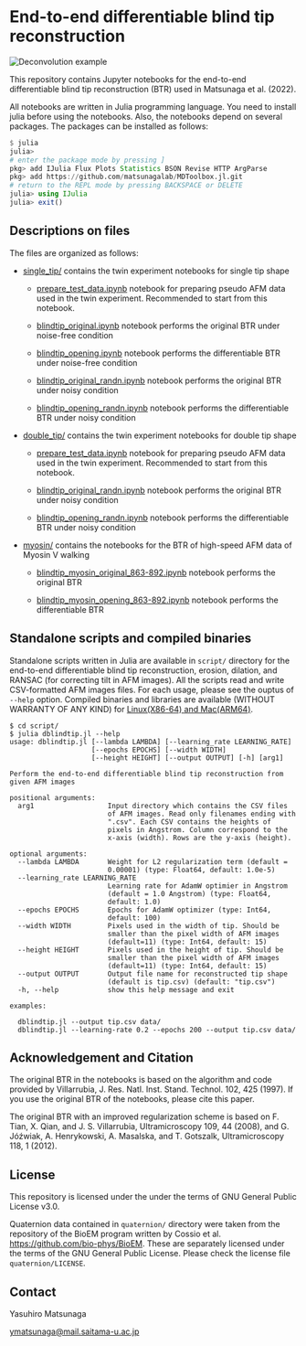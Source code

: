 # End-to-end differentiable blind tip reconstruction

![Deconvolution example](https://raw.githubusercontent.com/matsunagalab/differentiable_BTR/main/images/morphing.gif)

This repository contains Jupyter notebooks for the end-to-end differentiable blind tip reconstruction (BTR) used in Matsunaga et al. (2022). 

All notebooks are written in Julia programming language. You need to install julia before using the notebooks. 
Also, the notebooks depend on several packages. The packages can be installed as follows:

```julia
$ julia
julia> 
# enter the package mode by pressing ]
pkg> add IJulia Flux Plots Statistics BSON Revise HTTP ArgParse
pkg> add https://github.com/matsunagalab/MDToolbox.jl.git
# return to the REPL mode by pressing BACKSPACE or DELETE
julia> using IJulia
julia> exit()
```

## Descriptions on files

The files are organized as follows:

- [single_tip/](https://github.com/matsunagalab/differentiable_BTR/tree/main/single_tip) contains the twin experiment notebooks for single tip shape

  - [prepare_test_data.ipynb](https://github.com/matsunagalab/differentiable_BTR/blob/main/single_tip/prepare_test_data.ipynb) notebook for preparing pseudo AFM data used in the twin experiment. Recommended to start from this notebook. 

  - [blindtip_original.ipynb](https://github.com/matsunagalab/differentiable_BTR/blob/main/single_tip/blindtip_original.ipynb) notebook performs the original BTR under noise-free condition
 
  - [blindtip_opening.ipynb](https://github.com/matsunagalab/differentiable_BTR/blob/main/single_tip/blindtip_opening.ipynb) notebook performs the differentiable BTR under noise-free condition

  - [blindtip_original_randn.ipynb](https://github.com/matsunagalab/differentiable_BTR/blob/main/single_tip/blindtip_original_randn.ipynb) notebook performs the original BTR under noisy condition
 
  - [blindtip_opening_randn.ipynb](https://github.com/matsunagalab/differentiable_BTR/blob/main/single_tip/blindtip_opening_randn.ipynb) notebook performs the differentiable BTR under noisy condition

- [double_tip/](https://github.com/matsunagalab/differentiable_BTR/tree/main/double_tip) contains the twin experiment notebooks for double tip shape

  - [prepare_test_data.ipynb](https://github.com/matsunagalab/differentiable_BTR/blob/main/double_tip/prepare_test_data.ipynb) notebook for preparing pseudo AFM data used in the twin experiment. Recommended to start from this notebook. 

  - [blindtip_original_randn.ipynb](https://github.com/matsunagalab/differentiable_BTR/blob/main/double_tip/blindtip_original_randn.ipynb) notebook performs the original BTR under noisy condition
 
  - [blindtip_opening_randn.ipynb](https://github.com/matsunagalab/differentiable_BTR/blob/main/double_tip/blindtip_opening_randn.ipynb) notebook performs the differentiable BTR under noisy condition

- [myosin/](https://github.com/matsunagalab/differentiable_BTR/tree/main/myosin) contains the notebooks for the BTR of high-speed AFM data of Myosin V walking

  - [blindtip_myosin_original_863-892.ipynb](https://github.com/matsunagalab/differentiable_BTR/blob/main/myosin/blindtip_myosin_original_863-892.ipynb) notebook performs the original BTR
 
  - [blindtip_myosin_opening_863-892.ipynb](https://github.com/matsunagalab/differentiable_BTR/blob/main/myosin/blindtip_myosin_opening_863-892.ipynb) notebook performs the differentiable BTR
  
## Standalone scripts and compiled binaries

Standalone scripts written in Julia are available in `script/` directory for the end-to-end differentiable blind tip reconstruction, erosion, dilation, and RANSAC (for correcting tilt in AFM images). All the scripts read and write CSV-formatted AFM images files. For each usage, please see the ouptus of `--help` option. Compiled binaries and libraries are available (WITHOUT WARRANTY OF ANY KIND) for [Linux(X86-64) and Mac(ARM64)](https://suitc-my.sharepoint.com/:f:/g/personal/ymatsunaga_mail_saitama-u_ac_jp/EpgcrCt4Wt5Atzr6C4NL2HIBpd9CX_5w_VDQkzfKARDGCg?e=OMGb6n). 

```
$ cd script/
$ julia dblindtip.jl --help
usage: dblindtip.jl [--lambda LAMBDA] [--learning_rate LEARNING_RATE]
                    [--epochs EPOCHS] [--width WIDTH]
                    [--height HEIGHT] [--output OUTPUT] [-h] [arg1]

Perform the end-to-end differentiable blind tip reconstruction from
given AFM images

positional arguments:
  arg1                  Input directory which contains the CSV files
                        of AFM images. Read only filenames ending with
                        ".csv". Each CSV contains the heights of
                        pixels in Angstrom. Column correspond to the
                        x-axis (width). Rows are the y-axis (height).

optional arguments:
  --lambda LAMBDA       Weight for L2 regularization term (default =
                        0.00001) (type: Float64, default: 1.0e-5)
  --learning_rate LEARNING_RATE
                        Learning rate for AdamW optimier in Angstrom
                        (default = 1.0 Angstrom) (type: Float64,
                        default: 1.0)
  --epochs EPOCHS       Epochs for AdamW optimizer (type: Int64,
                        default: 100)
  --width WIDTH         Pixels used in the width of tip. Should be
                        smaller than the pixel width of AFM images
                        (default=11) (type: Int64, default: 15)
  --height HEIGHT       Pixels used in the height of tip. Should be
                        smaller than the pixel width of AFM images
                        (default=11) (type: Int64, default: 15)
  --output OUTPUT       Output file name for reconstructed tip shape
                        (default is tip.csv) (default: "tip.csv")
  -h, --help            show this help message and exit

examples:

  dblindtip.jl --output tip.csv data/
  dblindtip.jl --learning-rate 0.2 --epochs 200 --output tip.csv data/
```

## Acknowledgement and Citation

The original BTR in the notebooks is based on the algorithm and code provided by Villarrubia, J. Res. Natl. Inst. Stand. Technol. 102, 425 (1997). If you use the original BTR of the notebooks, please cite this paper. 

The original BTR with an improved regularization scheme is based on F. Tian, X. Qian, and J. S. Villarrubia, Ultramicroscopy 109, 44 (2008), and G. Jóźwiak, A. Henrykowski, A. Masalska, and T. Gotszalk, Ultramicroscopy 118, 1 (2012).

## License

This repository is licensed under the under the terms of GNU General Public License v3.0. 

Quaternion data contained in `quaternion/` directory were taken from the repository of the BioEM program written by Cossio et al. https://github.com/bio-phys/BioEM. These are separately licensed under the terms of the GNU General Public License. Please check the license file `quaternion/LICENSE`. 
 
## Contact

Yasuhiro Matsunaga

ymatsunaga@mail.saitama-u.ac.jp

